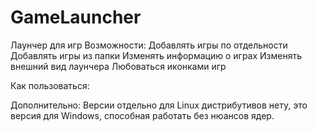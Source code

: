 # GameLauncher
Лаунчер для игр
Возможности:
Добавлять игры по отдельности
Добавлять игры из папки 
Изменять информацию о играх
Изменять внешний вид лаунчера 
Любоваться иконками игр

Как пользоваться:

Дополнительно:
Версии отдельно для Linux дистрибутивов нету, это версия для Windows, способная работать без нюансов ядер.
